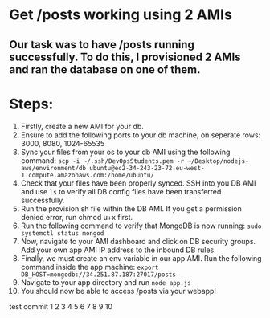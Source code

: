 # Get /posts working using 2 AMIs
## Our task was to have /posts running successfully. To do this, I provisioned 2 AMIs and ran the database on one of them.


# Steps:

1) Firstly, create a new AMI for your db.
2) Ensure to add the following ports to your db machine, on seperate rows: 3000, 8080, 1024-65535
3) Sync your files from your os to your db AMI using the following command: `scp -i ~/.ssh/DevOpsStudents.pem -r ~/Desktop/nodejs-aws/environment/db ubuntu@ec2-34-243-23-72.eu-west-1.compute.amazonaws.com:/home/ubuntu/`
4) Check that your files have been properly synced. SSH into you DB AMI and use `ls` to verify all DB config files have been transferred successfully.
5) Run the provision.sh file within the DB AMI. If you get a permission denied error, run chmod u+x first.
6) Run the following command to verify that MongoDB is now running: `sudo systemctl status mongod`
7) Now, navigate to your AMI dashboard and click on DB security groups. Add your own app AMI IP address to the inbound DB rules.
8) Finally, we must create an env variable in our app AMI. Run the following command inside the app machine: `export DB_HOST=mongodb://34.251.87.187:27017/posts`
9) Navigate to your app directory and run `node app.js`
10) You should now be able to access /posts via your webapp!

test commit
1
2
3
4
5
6
7
8
9
10
